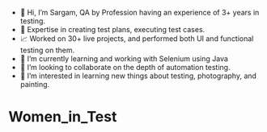 - 👋 Hi, I’m Sargam, QA by Profession having an experience of 3+ years in testing.
- 💼 Expertise in creating test plans, executing test cases.
- 📈 Worked on 30+ live projects, and performed both UI and functional testing on them. 
- 🌱 I’m currently learning and working with Selenium using Java
- 💞️ I’m looking to collaborate on the depth of automation testing.
- 👀 I’m interested in learning new things about testing, photography, and painting.
# Women_in_Test
<!---
Sargamp16/Sargamp16 is a ✨ special ✨ repository because its `README.md` (this file) appears on your GitHub profile.
You can click the Preview link to take a look at your changes.
--->
